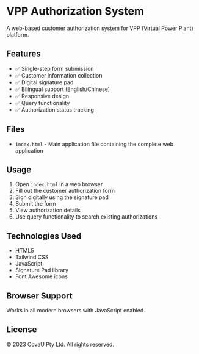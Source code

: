 # VPP Authorization System

A web-based customer authorization system for VPP (Virtual Power Plant) platform.

## Features

- ✅ Single-step form submission
- ✅ Customer information collection
- ✅ Digital signature pad
- ✅ Bilingual support (English/Chinese)
- ✅ Responsive design
- ✅ Query functionality
- ✅ Authorization status tracking

## Files

- `index.html` - Main application file containing the complete web application

## Usage

1. Open `index.html` in a web browser
2. Fill out the customer authorization form
3. Sign digitally using the signature pad
4. Submit the form
5. View authorization details
6. Use query functionality to search existing authorizations

## Technologies Used

- HTML5
- Tailwind CSS
- JavaScript
- Signature Pad library
- Font Awesome icons

## Browser Support

Works in all modern browsers with JavaScript enabled.

## License

© 2023 CovaU Pty Ltd. All rights reserved.